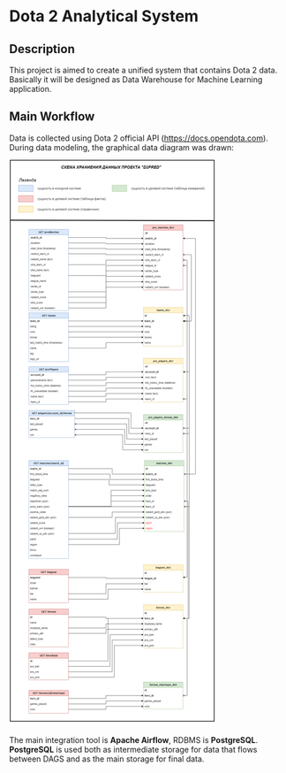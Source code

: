 # Dota 2 Analytical System

## Description

This project is aimed to create a unified system that contains Dota 2 data. Basically it will be designed as Data Warehouse for Machine Learning application.

## Main Workflow

Data is collected using Dota 2 official API (https://docs.opendota.com). \
During data modeling, the graphical data diagram was drawn:

<img src="other\data_model.png"/>

The main integration tool is **Apache Airflow**, RDBMS is **PostgreSQL**. \
**PostgreSQL** is used both as intermediate storage for data that flows between DAGS and as the main storage for final data.